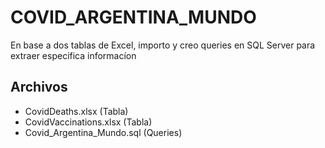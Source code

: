 # COVID_ARGENTINA_MUNDO

En base a dos tablas de Excel, importo y creo queries en SQL Server para extraer especifica informacíon


## Archivos
- CovidDeaths.xlsx (Tabla)
- CovidVaccinations.xlsx (Tabla)
- Covid_Argentina_Mundo.sql (Queries)
